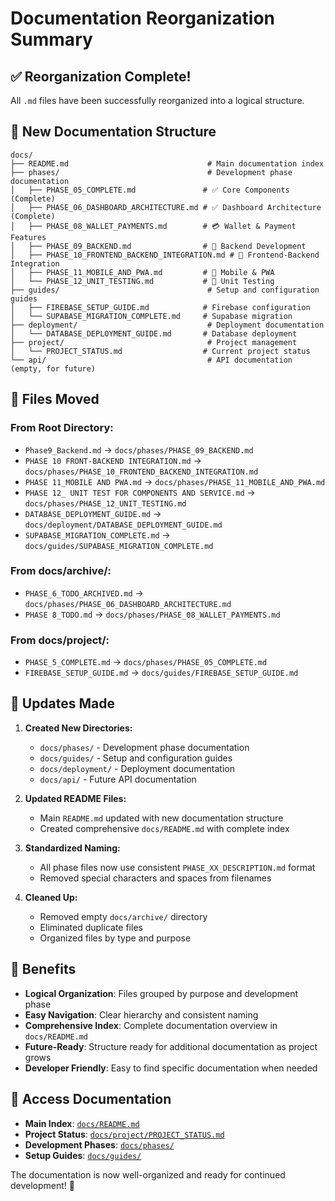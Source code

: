 # Documentation Reorganization Summary

## ✅ **Reorganization Complete!**

All `.md` files have been successfully reorganized into a logical structure.

## 📁 **New Documentation Structure**

```
docs/
├── README.md                               # Main documentation index
├── phases/                                 # Development phase documentation
│   ├── PHASE_05_COMPLETE.md               # ✅ Core Components (Complete)
│   ├── PHASE_06_DASHBOARD_ARCHITECTURE.md # ✅ Dashboard Architecture (Complete)
│   ├── PHASE_08_WALLET_PAYMENTS.md        # 💳 Wallet & Payment Features
│   ├── PHASE_09_BACKEND.md                # 🔧 Backend Development
│   ├── PHASE_10_FRONTEND_BACKEND_INTEGRATION.md # 🔗 Frontend-Backend Integration
│   ├── PHASE_11_MOBILE_AND_PWA.md         # 📱 Mobile & PWA
│   └── PHASE_12_UNIT_TESTING.md           # 🧪 Unit Testing
├── guides/                                 # Setup and configuration guides
│   ├── FIREBASE_SETUP_GUIDE.md            # Firebase configuration
│   └── SUPABASE_MIGRATION_COMPLETE.md     # Supabase migration
├── deployment/                             # Deployment documentation
│   └── DATABASE_DEPLOYMENT_GUIDE.md       # Database deployment
├── project/                                # Project management
│   └── PROJECT_STATUS.md                  # Current project status
└── api/                                    # API documentation (empty, for future)
```

## 🔄 **Files Moved**

### From Root Directory:

- `Phase9_Backend.md` → `docs/phases/PHASE_09_BACKEND.md`
- `PHASE 10 FRONT-BACKEND INTEGRATION.md` → `docs/phases/PHASE_10_FRONTEND_BACKEND_INTEGRATION.md`
- `PHASE 11_MOBILE AND PWA.md` → `docs/phases/PHASE_11_MOBILE_AND_PWA.md`
- `PHASE 12_ UNIT TEST FOR COMPONENTS AND SERVICE.md` → `docs/phases/PHASE_12_UNIT_TESTING.md`
- `DATABASE_DEPLOYMENT_GUIDE.md` → `docs/deployment/DATABASE_DEPLOYMENT_GUIDE.md`
- `SUPABASE_MIGRATION_COMPLETE.md` → `docs/guides/SUPABASE_MIGRATION_COMPLETE.md`

### From docs/archive/:

- `PHASE_6_TODO_ARCHIVED.md` → `docs/phases/PHASE_06_DASHBOARD_ARCHITECTURE.md`
- `PHASE 8_TODO.md` → `docs/phases/PHASE_08_WALLET_PAYMENTS.md`

### From docs/project/:

- `PHASE_5_COMPLETE.md` → `docs/phases/PHASE_05_COMPLETE.md`
- `FIREBASE_SETUP_GUIDE.md` → `docs/guides/FIREBASE_SETUP_GUIDE.md`

## 📝 **Updates Made**

1. **Created New Directories:**

   - `docs/phases/` - Development phase documentation
   - `docs/guides/` - Setup and configuration guides
   - `docs/deployment/` - Deployment documentation
   - `docs/api/` - Future API documentation

2. **Updated README Files:**

   - Main `README.md` updated with new documentation structure
   - Created comprehensive `docs/README.md` with complete index

3. **Standardized Naming:**

   - All phase files now use consistent `PHASE_XX_DESCRIPTION.md` format
   - Removed special characters and spaces from filenames

4. **Cleaned Up:**
   - Removed empty `docs/archive/` directory
   - Eliminated duplicate files
   - Organized files by type and purpose

## 🎯 **Benefits**

- **Logical Organization**: Files grouped by purpose and development phase
- **Easy Navigation**: Clear hierarchy and consistent naming
- **Comprehensive Index**: Complete documentation overview in `docs/README.md`
- **Future-Ready**: Structure ready for additional documentation as project grows
- **Developer Friendly**: Easy to find specific documentation when needed

## 📖 **Access Documentation**

- **Main Index**: [`docs/README.md`](./README.md)
- **Project Status**: [`docs/project/PROJECT_STATUS.md`](./project/PROJECT_STATUS.md)
- **Development Phases**: [`docs/phases/`](./phases/)
- **Setup Guides**: [`docs/guides/`](./guides/)

The documentation is now well-organized and ready for continued development! 🚀
